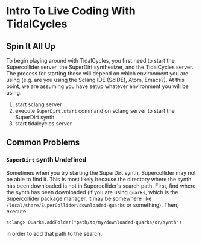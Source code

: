 # Intro To Live Coding With TidalCycles

## Spin It All Up
To begin playing around with TidalCycles, you first need to start the Supercollider server, the SuperDirt synthesizer, and the TidalCycles server. The process for starting these will depend on which environment you are using (e.g. are you using the Sclang IDE (ScIDE), Atom, Emacs?). At this point, we are assuming you have setup whatever environment you will be using.
1. start sclang server
2. execute `SuperDirt.start` command on sclang server to start the SuperDirt synth
3. start tidalcycles server

## Common Problems
### `SuperDirt` synth Undefined
Sometimes when you try starting the SuperDirt synth, Supercollider may not be able to find it. This is most likely because the directory where the synth has been downloaded is not in Supercollider's search path. First, find where the synth has been downloaded (if you are using `quarks`, which is the Supercollider package manager, it may be somewhere like `/local/share/SuperCollider/downloaded-quarks` or something). Then, execute
``` shell
sclang> Quarks.addFolder("path/to/my/downloaded-quarks/or/synth")
```
in order to add that path to the search.
